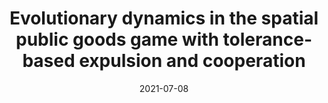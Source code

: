 ---
title: "Evolutionary dynamics in the spatial public goods game with tolerance-based expulsion and cooperation"
collection: publications
permalink: /publication/2021-07-08-CSF
excerpt: 'We propose a tolerance-based expulsion mechanism in a social game, which triggers expulsion when the number of defectors exceeds a tolerance threshold. '
date: 2021-07-08
venue: 'Chaos, Solitons & Fractals'
paperurl: 'https://doi.org/10.1016/j.chaos.2021.111241'
citation: 'T. Ren and J. Zheng, “Evolutionary dynamics in the spatial public goods
game with tolerance-based expulsion and cooperation,” Chaos, Solitons
& Fractals, vol. 151, p. 111241, 2021.'
---